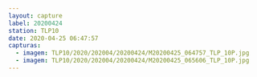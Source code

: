 ```yaml
---
layout: capture
label: 20200424
station: TLP10
date: 2020-04-25 06:47:57
capturas:
  - imagem: TLP10/2020/202004/20200424/M20200425_064757_TLP_10P.jpg
  - imagem: TLP10/2020/202004/20200424/M20200425_065606_TLP_10P.jpg
---
```

